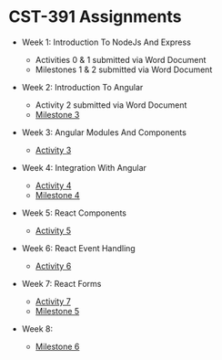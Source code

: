 # CST-391 Assignments 

- Week 1: Introduction To NodeJs And Express
    - Activities 0 & 1 submitted via Word Document
    - Milestones 1 & 2 submitted via Word Document

- Week 2: Introduction To Angular
    - Activity 2 submitted via Word Document
    - [Milestone 3](week2/milestone3/README.md)

- Week 3: Angular Modules And Components
    - [Activity 3](week3/activity3/README.md)

- Week 4: Integration With Angular
    - [Activity 4]()
    - [Milestone 4]()

- Week 5: React Components
    - [Activity 5](./week5/README.md)

- Week 6: React Event Handling
    - [Activity 6](./week6/README.md)

- Week 7: React Forms
    - [Activity 7]()
    - [Milestone 5]()

- Week 8:
    - [Milestone 6]()
